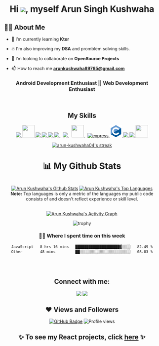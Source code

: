### <h1 align="center">Hi <img src="https://raw.githubusercontent.com/MartinHeinz/MartinHeinz/master/wave.gif" width="30px">, myself Arun Singh Kushwaha

 ## 🙋‍♂️ About Me


- 🌱 I’m currently learning **Ktor**
 
- 🔥 I'm also improving my **DSA** and promblem solving skills.

- 👯 I’m looking to collaborate on **OpenSource Projects**

- 📫 How to reach me **arunkushwaha89765@gmail.com**

 ##### <h3 align="center"> Android Development Enthusiast || Web Development Enthusiast </h3>
 <br>
 <h2 align="center">My Skills</h2>
 <p align="center"> 
    <a href="https://reactjs.org/" target="_blank"> <img src="https://img.icons8.com/color/48/000000/react-native.png"/> </a> 
    <a href="https://developer.android.com/kotlin?gclid=CjwKCAjwieuGBhAsEiwA1Ly_nW2ZuKGIiJsDsmbeKVlBy5SyqUpNT9FL2kwL7HN3j2puwgnv9c-OABoCAaIQAvD_BwE&gclsrc=aw.ds" target="_blank"> <img src="https://cdn.worldvectorlogo.com/logos/kotlin-1.svg" width="40" height="40"/> </a>  
    <a href="https://developer.mozilla.org/en-US/docs/Web/JavaScript" target="_blank"> <img src="https://img.icons8.com/color/48/000000/javascript.png"/> </a> 
    <a href="https://www.w3.org/html/" target="_blank"> <img src="https://img.icons8.com/color/48/000000/html-5.png"/> </a> 
    <a href="https://www.w3schools.com/css/" target="_blank"> <img src="https://img.icons8.com/color/48/000000/css3.png"/> </a> 
    <a style="padding-right:8px;" href="https://nodejs.org" target="_blank"> <img src="https://img.icons8.com/color/48/000000/nodejs.png"/> </a> 
    <a style="padding-right:8px;" href="https://www.mysql.com/" target="_blank"> <img src="https://img.icons8.com/fluent/50/000000/mysql-logo.png"/> </a>
  <a style="padding-right:8px;" href="https://www.postgresql.org/" target="_blank"> <img src="https://www.vectorlogo.zone/logos/postgresql/postgresql-icon.svg" width="40" height="40"/> </a>
    <a href="" target="_blank"> <img src="https://cdn.worldvectorlogo.com/logos/c.svg" alt="express" width="40" height="40"/> </a>
  <a href="" target="_blank"> <img src="https://raw.githubusercontent.com/devicons/devicon/master/icons/c/c-original.svg" alt="express" width="40" height="40"/> </a>
    <a href="https://firebase.google.com/" target="_blank"> <img src="https://img.icons8.com/color/48/000000/firebase.png"/> </a> 
    <a href="https://git-scm.com/" target="_blank"> <img src="https://img.icons8.com/color/48/000000/git.png"/> </a> 
  <a href="https://www.figma.com/" target="_blank"> <img src="https://cdn.worldvectorlogo.com/logos/figma-1.svg" width="40" height="40"/> </a>  
</p>


 <p align="center">
    <a href="https://github.com/arun-kushwaha04/github-readme-streak-stats">
        <img title="🔥 Get streak stats for your profile at git.io/streak-stats" alt="arun-kushwaha04's streak" src="https://github-readme-streak-stats.herokuapp.com/?user=arun-kushwaha04&theme=black-ice&hide_border=true&stroke=0000&background=060A0CD0"/>
    </a>
</p>
 
<div align="center">
 
# 📊 My Github Stats

  <br/>
    <a href="https://github.com/arun-kushwaha04/github-readme-stats"><img alt="Arun Kushwaha's Github Stats" src="https://github-readme-stats.vercel.app/api?username=arun-kushwaha04&show_icons=true&count_private=true&theme=react&hide_border=true&bg_color=0D1117" /></a>
  <a href="https://github.com/arun-kushwaha04/github-readme-stats"><img alt="Arun Kushwaha's Top Languages" src="https://github-readme-stats.vercel.app/api/top-langs/?username=arun-kushwaha04&langs_count=8&count_private=true&layout=compact&theme=react&hide_border=true&bg_color=0D1117" /></a>
  <br/>
  <b>Note:</b> Top languages is only a metric of the languages my public code consists of and doesn't reflect experience or skill level.


<br/>
<br/>

<a href="https://github.com/arun-kushwaha04/github-readme-activity-graph"><img alt="Arun Kushwaha's Activity Graph" src="https://activity-graph.herokuapp.com/graph?username=arun-kushwaha04&bg_color=0D1117&color=5BCDEC&line=5BCDEC&point=FFFFFF&hide_border=true" /></a>

 ![trophy](https://github-profile-trophy.vercel.app/?username=arun-kushwaha04&row=1&no-bg=true)

 ### 👨‍💻 Where I spent time on this week
 <!--START_SECTION:waka-->

```text
JavaScript   8 hrs 16 mins   ████████████████████▓░░░░   82.49 %
Other        48 mins         ██░░░░░░░░░░░░░░░░░░░░░░░   08.03 %
```

<!--END_SECTION:waka-->
 
<br/>
<br/>

## Connect with me:
<p align="left">

<a href = "https://www.linkedin.com/in/arun-singh-kushwaha-087652207/"><img src="https://img.icons8.com/fluent/48/000000/linkedin.png"/></a>
<a href = "https://www.facebook.com/profile.php?id=100057356125529"><img src="https://img.icons8.com/fluent/48/000000/facebook-new.png"/></a>


</p>
 
## ❤ Views and Followers
<a href="https://github.com/arun-kushwaha04?tab=followers"><img src="https://img.shields.io/github/followers/arun-kushwaha04?label=Followers&style=social" alt="GitHub Badge"></a>   ![Profile views](https://gpvc.arturio.dev/arun-kushwaha04)  

 
 
 
  ## ✨ To see my React projects, click <a href="https://github.com/arun-kushwaha04/React-Project.git">here</a> ✨</p>
  
<!--  ![Profile views](https://gpvc.arturio.dev/arun-kushwaha04)   -->

